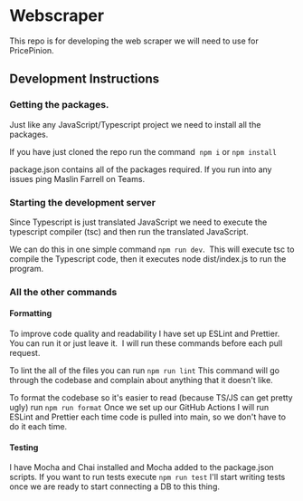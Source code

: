 # Webscraper
This repo is for developing the web scraper we will need to use for PricePinion.
## Development Instructions
### Getting the packages.
Just like any JavaScript/Typescript project we need to install all the packages.

If you have just cloned the repo run the command  `npm i` or `npm install`

package.json contains all of the packages required. If you run into any issues ping Maslin Farrell on Teams.

### Starting the development server
Since Typescript is just translated JavaScript we need to execute the typescript compiler (tsc) and then run the translated JavaScript.

We can do this in one simple command `npm run dev`.  This will execute tsc to compile the Typescript code, then it executes node dist/index.js to run the program.

### All the other commands
#### Formatting
To improve code quality and readability I have set up ESLint and Prettier. You can run it or just leave it.  I will run these commands before each pull request.

To lint the all of the files you can run `npm run lint` This command will go through the codebase and complain about anything that it doesn't like.

To format the codebase so it's easier to read (because TS/JS can get pretty ugly) run `npm run format`
Once we set up our GitHub Actions I will run ESLint and Prettier each time code is pulled into main, so we don't have to do it each time.
#### Testing
I have Mocha and Chai installed and Mocha added to the package.json scripts.
If you want to run tests execute `npm run test`
I'll start writing tests once we are ready to start connecting a DB to this thing.

